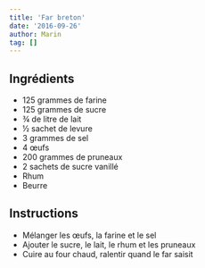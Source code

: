 ```yaml
---
title: 'Far breton'
date: '2016-09-26'
author: Marin
tag: []
---
```

## Ingrédients
- 125 grammes de farine
- 125 grammes de sucre
- ¾ de litre de lait
- ½ sachet de levure
- 3 grammes de sel
- 4 œufs
- 200 grammes de pruneaux
- 2 sachets de sucre vanillé
- Rhum
- Beurre

## Instructions
- Mélanger les œufs, la farine et le sel
- Ajouter le sucre, le lait, le rhum et les pruneaux
- Cuire au four chaud, ralentir quand le far saisit

